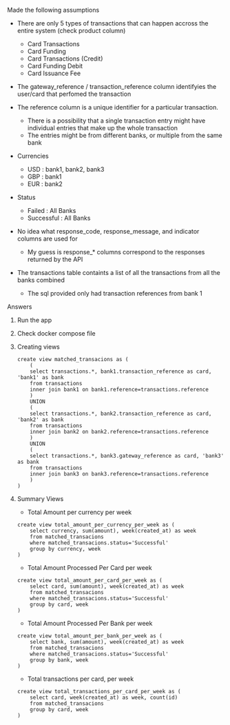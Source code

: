 Made the following assumptions
- There are only 5 types of transactions that can happen accross the entire system (check product column)
    - Card Transactions
    - Card Funding
    - Card Transactions (Credit)
    - Card Funding Debit
    - Card Issuance Fee

- The gateway_reference / transaction_reference column identifyies the user/card that perfomed the transaction

- The reference column is a unique identifier for a particular transaction.
    - There is a possibility that a single transaction entry might have individual entries that make up the whole transaction
    - The entries might be from different banks, or multiple from the same bank

- Currencies
    - USD : bank1, bank2, bank3
    - GBP : bank1
    - EUR : bank2

- Status
    - Failed : All Banks
    - Successful : All Banks

- No idea what response_code, response_message, and indicator columns are used for
    - My guess is response_* columns correspond to the responses returned by the API

- The transactions table containts a list of all the transactions from all the banks combined
    - The sql provided only had transaction references from bank 1


Answers
1. Run the app
2. Check docker compose file
3. Creating views
    ```
    create view matched_transacions as (
        (
        select transactions.*, bank1.transaction_reference as card, 'bank1' as bank
        from transactions
        inner join bank1 on bank1.reference=transactions.reference
        )
        UNION
        (
        select transactions.*, bank2.transaction_reference as card, 'bank2' as bank
        from transactions
        inner join bank2 on bank2.reference=transactions.reference
        )
        UNION
        (
        select transactions.*, bank3.gateway_reference as card, 'bank3' as bank
        from transactions
        inner join bank3 on bank3.reference=transactions.reference
        )
    )
    ```

4. Summary Views
    - Total Amount per currency per week
    ```
    create view total_amount_per_currency_per_week as (
        select currency, sum(amount), week(created_at) as week 
        from matched_transacions
        where matched_transacions.status='Successful'
        group by currency, week
    )
    ```

    - Total Amount Processed Per Card per week
    ```
    create view total_amount_per_card_per_week as (
        select card, sum(amount), week(created_at) as week 
        from matched_transacions
        where matched_transacions.status='Successful'
        group by card, week
    )
    ```

    - Total Amount Processed Per Bank per week
    ```
    create view total_amount_per_bank_per_week as (
        select bank, sum(amount), week(created_at) as week 
        from matched_transacions
        where matched_transacions.status='Successful'
        group by bank, week
    )
    ```

    - Total transactions per card, per week
    ```
    create view total_transactions_per_card_per_week as (
        select card, week(created_at) as week, count(id) 
        from matched_transacions
        group by card, week
    )
    ```
